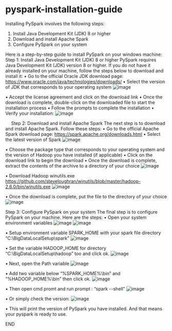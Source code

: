 # pyspark-installation-guide

Installing PySpark involves the following steps:
1.	Install Java Development Kit (JDK) 8 or higher
2.	Download and install Apache Spark
3.	Configure PySpark on your system

Here is a step-by-step guide to install PySpark on your windows machine:
Step 1: Install Java Development Kit (JDK) 8 or higher PySpark requires Java Development Kit (JDK) version 8 or higher. If you do not have it already installed on your machine, follow the steps below to download and install it:
•	Go to the official Oracle JDK download page: https://www.oracle.com/java/technologies/downloads/
•	Select the version of JDK that corresponds to your operating system
 ![image](https://user-images.githubusercontent.com/25885092/225222501-89336840-c30b-4f84-924d-e00334d7389e.png)

•	Accept the license agreement and click on the download link
•	Once the download is complete, double-click on the downloaded file to start the installation process
•	Follow the prompts to complete the installation
•	Verify your installation:
 ![image](https://user-images.githubusercontent.com/25885092/225222531-daf8927c-059e-4880-b1e2-7049f4beb85f.png)

 
Step 2: Download and install Apache Spark The next step is to download and install Apache Spark. Follow these steps:
•	Go to the official Apache Spark download page: https://spark.apache.org/downloads.html
•	Select the latest version of Spark
 ![image](https://user-images.githubusercontent.com/25885092/225222561-65384e77-ebad-4520-b34f-e2382c1e77ba.png)

•	Choose the package type that corresponds to your operating system and the version of Hadoop you have installed (if applicable)
•	Click on the download link to begin the download
•	Once the download is complete, extract the contents of the archive to a directory of your choice
 ![image](https://user-images.githubusercontent.com/25885092/225222591-feda1441-ab1c-46e5-82ed-0b6322ea3a46.png)

•	Download Hadoop winutils.exe
 https://github.com/steveloughran/winutils/blob/master/hadoop-2.6.0/bin/winutils.exe
 ![image](https://user-images.githubusercontent.com/25885092/225222613-20a54c9d-03d6-4450-8af3-b64a567ce2f5.png)

•	Once the download is complete, put the file to the directory of your choice
 ![image](https://user-images.githubusercontent.com/25885092/225222651-3ac8cc31-d255-4e61-b845-035213824345.png)


Step 3: Configure PySpark on your system The final step is to configure PySpark on your machine. Here are the steps:
•	Open your system environment variables
 ![image](https://user-images.githubusercontent.com/25885092/225222684-2c6d2998-6c01-43e4-ba33-a6bfba2ea43a.png)
 ![image](https://user-images.githubusercontent.com/25885092/225222748-f5d512f2-fb30-491f-9b32-b950afd7efc8.png)
 
•	Setup environment variable SPARK_HOME with your spark file directory “C:\BigDataLocalSetup\spark”
 ![image](https://user-images.githubusercontent.com/25885092/225222779-843ffb1a-b7da-4652-ab1d-a64fa56fbcbb.png)

•	Set the variable HADOOP_HOME for directory “C:\BigDataLocalSetup\hadoop” too and click ok.
 ![image](https://user-images.githubusercontent.com/25885092/225222802-84cb270b-d566-420c-9e57-5e66e0c94c63.png)

•	Next, open the Path variable
  ![image](https://user-images.githubusercontent.com/25885092/225222836-078b8474-043e-4ebe-a6ea-2fe065d16dec.png)

•	Add two variable below “%SPARK_HOME%\bin” and “%HADOOP_HOME%\bin” then click ok.
 ![image](https://user-images.githubusercontent.com/25885092/225222867-5f615ebc-2955-42be-9a50-f6a02e5a9259.png)

•	Then open cmd promt and run prompt : “spark --shell”
 ![image](https://user-images.githubusercontent.com/25885092/225222899-d0e6acf4-42aa-40fb-af0f-df3a2e3124e2.png)

•	Or simply check the version:
 ![image](https://user-images.githubusercontent.com/25885092/225222919-d6c288ff-7504-478c-b612-2289fd12e31f.png)

•	This will print the version of PySpark you have installed. And that means your pyspark is ready to use.

END
